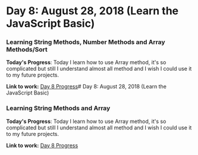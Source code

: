 # Day 8: August 28, 2018 (Learn the JavaScript Basic)
### Learning String Methods, Number Methods and Array Methods/Sort

**Today's Progress**: Today I learn how to use Array method, it's so complicated but still I understand almost all method and I wish I could use it to my future projects.

**Link to work:**
[Day 8 Progress](https://github.com/jamesmonsarvas/1-100DaysOfCode/blob/master/days/8/source)# Day 8: August 28, 2018 (Learn the JavaScript Basic)
### Learning String Methods and Array

**Today's Progress**: Today I learn how to use Array method, it's so complicated but still I understand almost all method and I wish I could use it to my future projects.

**Link to work:**
[Day 8 Progress](https://github.com/jamesmonsarvas/1-100DaysOfCode/blob/master/days/8/source)